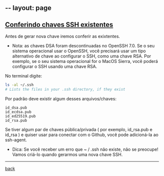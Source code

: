 --
layout: page
---

## [Conferindo chaves SSH existentes](https://help.github.com/articles/checking-for-existing-ssh-keys)

Antes de gerar nova chave iremos conferir as exixtentes.

  * Nota: as chaves DSA foram descontinuadas no OpenSSH 7.0. Se o seu sistema operacional usar o OpenSSH, você precisará usar um tipo alternativo de chave ao configurar o SSH, como uma chave RSA. Por exemplo, se o seu sistema operacional for o MacOS Sierra, você poderá configurar o SSH usando uma chave RSA.

No terminal digite:

```bash
ls -al ~/.ssh
# Lists the files in your .ssh directory, if they exist
```

Por padrão deve existir algum desses arquivos/chaves:

```
id_dsa.pub
id_ecdsa.pub
id_ed25519.pub
id_rsa.pub

```

Se tiver algum par de chaves pública/privada ( por exemplo, id_rsa.pub e id_rsa ) e quiser usar para conectar com o Github, você pode adicioná-la ao ssh-agent.

  * Dica: Se você receber um erro que ~ / .ssh não existe, não se preocupe! Vamos criá-lo quando gerarmos uma nova chave SSH.

***
[back](./ssh_github.html)